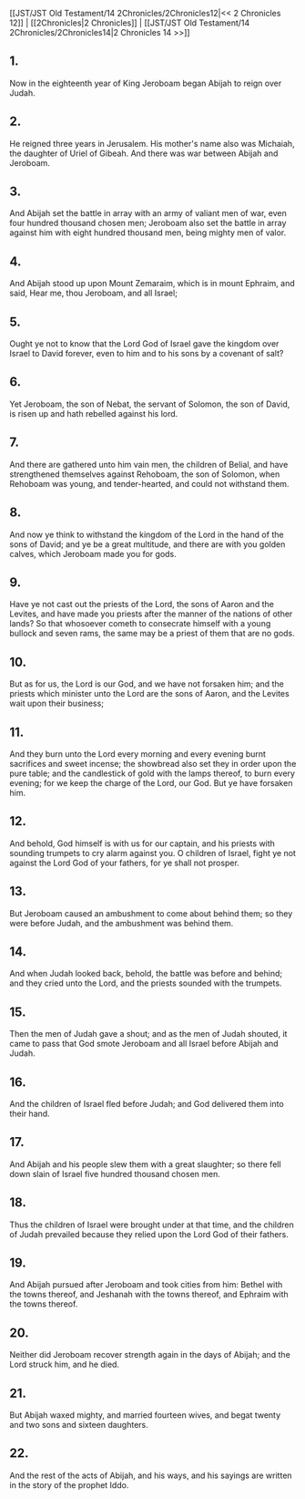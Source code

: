 [[JST/JST Old Testament/14 2Chronicles/2Chronicles12|<< 2 Chronicles 12]] | [[2Chronicles|2 Chronicles]] | [[JST/JST Old Testament/14 2Chronicles/2Chronicles14|2 Chronicles 14 >>]]
## 1.
Now in the eighteenth year of King Jeroboam began Abijah to reign over Judah.
## 2.
He reigned three years in Jerusalem. His mother\'s name also was Michaiah, the daughter of Uriel of Gibeah. And there was war between Abijah and Jeroboam.
## 3.
And Abijah set the battle in array with an army of valiant men of war, even four hundred thousand chosen men; Jeroboam also set the battle in array against him with eight hundred thousand men, being mighty men of valor.
## 4.
And Abijah stood up upon Mount Zemaraim, which is in mount Ephraim, and said, Hear me, thou Jeroboam, and all Israel;
## 5.
Ought ye not to know that the Lord God of Israel gave the kingdom over Israel to David forever, even to him and to his sons by a covenant of salt?
## 6.
Yet Jeroboam, the son of Nebat, the servant of Solomon, the son of David, is risen up and hath rebelled against his lord.
## 7.
And there are gathered unto him vain men, the children of Belial, and have strengthened themselves against Rehoboam, the son of Solomon, when Rehoboam was young, and tender-hearted, and could not withstand them.
## 8.
And now ye think to withstand the kingdom of the Lord in the hand of the sons of David; and ye be a great multitude, and there are with you golden calves, which Jeroboam made you for gods.
## 9.
Have ye not cast out the priests of the Lord, the sons of Aaron and the Levites, and have made you priests after the manner of the nations of other lands? So that whosoever cometh to consecrate himself with a young bullock and seven rams, the same may be a priest of them that are no gods.
## 10.
But as for us, the Lord is our God, and we have not forsaken him; and the priests which minister unto the Lord are the sons of Aaron, and the Levites wait upon their business;
## 11.
And they burn unto the Lord every morning and every evening burnt sacrifices and sweet incense; the showbread also set they in order upon the pure table; and the candlestick of gold with the lamps thereof, to burn every evening; for we keep the charge of the Lord, our God. But ye have forsaken him.
## 12.
And behold, God himself is with us for our captain, and his priests with sounding trumpets to cry alarm against you. O children of Israel, fight ye not against the Lord God of your fathers, for ye shall not prosper.
## 13.
But Jeroboam caused an ambushment to come about behind them; so they were before Judah, and the ambushment was behind them.
## 14.
And when Judah looked back, behold, the battle was before and behind; and they cried unto the Lord, and the priests sounded with the trumpets.
## 15.
Then the men of Judah gave a shout; and as the men of Judah shouted, it came to pass that God smote Jeroboam and all Israel before Abijah and Judah.
## 16.
And the children of Israel fled before Judah; and God delivered them into their hand.
## 17.
And Abijah and his people slew them with a great slaughter; so there fell down slain of Israel five hundred thousand chosen men.
## 18.
Thus the children of Israel were brought under at that time, and the children of Judah prevailed because they relied upon the Lord God of their fathers.
## 19.
And Abijah pursued after Jeroboam and took cities from him: Bethel with the towns thereof, and Jeshanah with the towns thereof, and Ephraim with the towns thereof.
## 20.
Neither did Jeroboam recover strength again in the days of Abijah; and the Lord struck him, and he died.
## 21.
But Abijah waxed mighty, and married fourteen wives, and begat twenty and two sons and sixteen daughters.
## 22.
And the rest of the acts of Abijah, and his ways, and his sayings are written in the story of the prophet Iddo.

